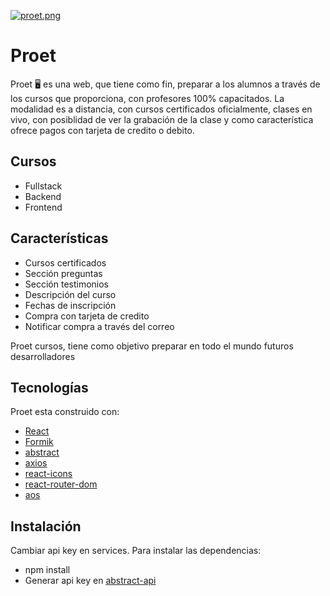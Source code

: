 [![proet.png](https://i.postimg.cc/q7m82sv7/proet.png)](https://postimg.cc/06wMsJmg)

# Proet 

Proet 🖥️ es una web, que tiene como fin, preparar a los alumnos a través de los cursos que proporciona, con profesores 100% capacitados. 
La modalidad es a distancia, con cursos certificados oficialmente, clases en vivo, con posiblidad de ver la grabación de la clase y como característica ofrece pagos con tarjeta de credito o debito.

## Cursos

- Fullstack
- Backend
- Frontend

## Características
- Cursos certificados
- Sección preguntas
- Sección testimonios
- Descripción del curso
- Fechas de inscripción
- Compra con tarjeta de credito
- Notificar compra a través del correo

Proet cursos, tiene como objetivo preparar en todo el mundo futuros desarrolladores

## Tecnologías
Proet esta construido con:

- [React](https://es.reactjs.org/)
- [Formik](https://formik.org/)
- [abstract](https://www.abstractapi.com/api/email-verification-validation-api)
- [axios](https://axios-http.com/docs/intro)
- [react-icons](https://react-icons.github.io/react-icons/)
- [react-router-dom](https://reactrouter.com/en/main)
- [aos](https://michalsnik.github.io/aos/)

## Instalación 
Cambiar api key en services.
Para instalar las dependencias:

- npm install
- Generar api key en [abstract-api](https://www.abstractapi.com/)
